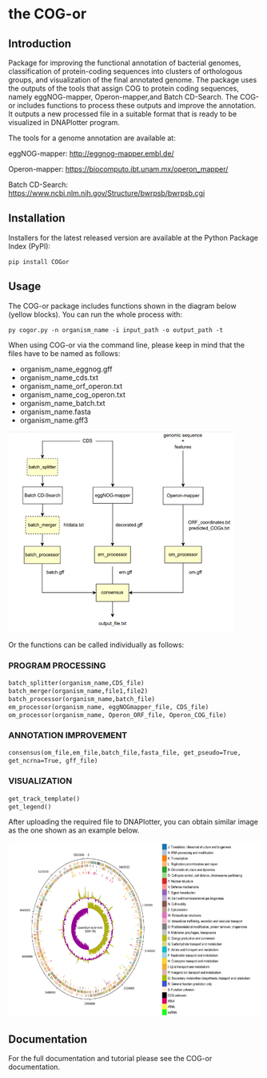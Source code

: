 # the COG-or

## Introduction
Package for improving the functional annotation of bacterial genomes, classification of protein-coding sequences into clusters of orthologous groups, and visualization 
of the final annotated genome. The package uses the outputs of the tools that assign COG to protein
coding sequences, namely eggNOG-mapper, Operon-mapper,and Batch CD-Search. The COG-or includes functions to 
process these outputs and improve the annotation. It outputs a new processed file in a suitable format 
that is ready to be visualized in DNAPlotter program. 

The tools for a genome annotation are available at:

eggNOG-mapper: http://eggnog-mapper.embl.de/ 

Operon-mapper: https://biocomputo.ibt.unam.mx/operon_mapper/

Batch CD-Search: https://www.ncbi.nlm.nih.gov/Structure/bwrpsb/bwrpsb.cgi

## Installation 
Installers for the latest released version are available at the Python Package Index (PyPI):

```
pip install COGor
```

## Usage

The COG-or package includes functions shown in the diagram below (yellow blocks). You can run the whole process with:
```
py cogor.py -n organism_name -i input_path -o output_path -t
```

When using COG-or via the command line, please keep in mind that the files have to be named as follows:

- organism_name_eggnog.gff
- organism_name_cds.txt
- organism_name_orf_operon.txt
- organism_name_cog_operon.txt
- organism_name_batch.txt
- organism_name.fasta
- organism_name.gff3

<img src="diagram.png" width="450" height="400">

Or the functions can be called individually as follows:

### PROGRAM PROCESSING

```
batch_splitter(organism_name,CDS_file)
batch_merger(organism_name,file1,file2)
batch_processor(organism_name,batch_file)
em_processor(organism_name, eggNOGmapper_file, CDS_file)
om_processor(organism_name, Operon_ORF_file, Operon_COG_file)
```

### ANNOTATION IMPROVEMENT
```
consensus(om_file,em_file,batch_file,fasta_file, get_pseudo=True, get_ncrna=True, gff_file)
```

### VISUALIZATION
```
get_track_template()
get_legend()
```

After uploading the required file to DNAPlotter, you can obtain similar image as the one shown as an example below.

<img src="genome_map.png" width="600" height="350">

## Documentation

For the full documentation and tutorial please see the COG-or documentation.